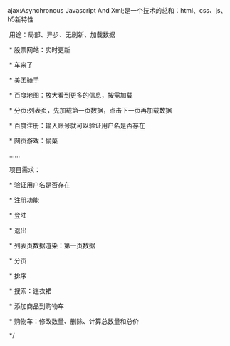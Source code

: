 ajax:Asynchronous Javascript And Xml;是一个技术的总和：html、css、js、h5新特性

 

​            用途：局部、异步、无刷新、加载数据

​                * 股票网站：实时更新

​                * 车来了

​                * 美团骑手

​                * 百度地图：放大看到更多的信息，按需加载

​                * 分页:列表页，先加载第一页数据，点击下一页再加载数据

​                * 百度注册：输入账号就可以验证用户名是否存在

​                * 网页游戏：偷菜

​                ……

 

​            项目需求：

​                * 验证用户名是否存在

​                * 注册功能

​                * 登陆

​                * 退出

​                * 列表页数据渲染：第一页数据

​                * 分页

​                * 排序

​                * 搜索：连衣裙

​                * 添加商品到购物车

​                * 购物车：修改数量、删除、计算总数量和总价

​    */